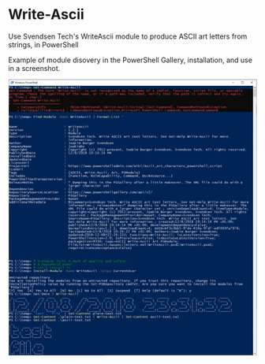 # Write-Ascii

Use Svendsen Tech's WriteAscii module to produce ASCII art letters from strings, in PowerShell

Example of module disovery in the PowerShell Gallery, installation, and use in a screenshot.

![alt_tag](/img/write-ascii-example-pic.png)

